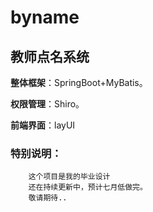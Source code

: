 # byname
## 教师点名系统

**整体框架**：SpringBoot+MyBatis。

**权限管理**：Shiro。

**前端界面**：layUI

### 特别说明：
        这个项目是我的毕业设计
        还在持续更新中，预计七月低做完。
        敬请期待..

